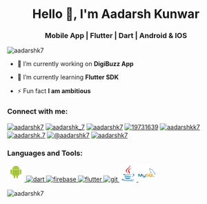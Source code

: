 <h1 align="center">Hello 👋, I'm Aadarsh Kunwar</h1>
<!-- <h3 align="center">Mobile app Developer | Flutter | Dart | Android & IOS</h3 -->
<h3 align="center">Mobile App | Flutter | Dart | Android & IOS</h3>
                                                                         
<!-- <img align="right" alt="coding" width="400" src="https://i.giphy.com/HscDLzkO8EOTmgkhQP.webp">-->
<!--  Main coding showing images in .webp  <img align="right" alt="coding" width="400" src="https://i.giphy.com/dxn6fRlTIShoeBr69N.webp"> -->
<!--       <img align="right" alt="coding" width="400" src="https://i.giphy.com/qEqiI3Oq7vBkoE236M.webp"> 
- 📫 How to reach me **aadarshkunwar8@gmail.com**
-->
<p align="left"> <img src="https://komarev.com/ghpvc/?username=aadarshk7&label=Profile%20views&color=0e75b6&style=flat" alt="aadarshk7" /> </p>

<!--<p align="left"> <a href="https://twitter.com/aadarshk_7" target="blank"><img src="https://img.shields.io/twitter/follow/aadarshk_7?logo=twitter&style=for-the-badge" alt="aadarshk_7" /></a> </p>-->

- 🔭 I’m currently working on **DigiBuzz App**

- 🌱 I’m currently learning **Flutter SDK**



- ⚡ Fun fact **I am ambitious**

<!--### Blogs posts
 BLOG-POST-LIST:START -->
 <!-- Nothing on Blog Section-->
<!-- BLOG-POST-LIST:END 
### Blogs posts- ->
<!-- BLOG-POST-LIST:START -->
<!-- BLOG-POST-LIST:END -->

<h3 align="left">Connect with me:</h3>
<p align="left">
<a href="https://dev.to/aadarshk7" target="blank"><img align="center" src="https://raw.githubusercontent.com/rahuldkjain/github-profile-readme-generator/master/src/images/icons/Social/devto.svg" alt="aadarshk7" height="30" width="40" /></a>
<a href="https://twitter.com/aadarshk_7" target="blank"><img align="center" src="https://raw.githubusercontent.com/rahuldkjain/github-profile-readme-generator/master/src/images/icons/Social/twitter.svg" alt="aadarshk_7" height="30" width="40" /></a>
<a href="https://linkedin.com/in/aadarshk7" target="blank"><img align="center" src="https://raw.githubusercontent.com/rahuldkjain/github-profile-readme-generator/master/src/images/icons/Social/linked-in-alt.svg" alt="aadarshk7" height="30" width="40" /></a>
<a href="https://stackoverflow.com/users/19731639" target="blank"><img align="center" src="https://raw.githubusercontent.com/rahuldkjain/github-profile-readme-generator/master/src/images/icons/Social/stack-overflow.svg" alt="19731639" height="30" width="40" /></a>
<a href="https://fb.com/aadarshkk7" target="blank"><img align="center" src="https://raw.githubusercontent.com/rahuldkjain/github-profile-readme-generator/master/src/images/icons/Social/facebook.svg" alt="aadarshkk7" height="30" width="40" /></a>
<a href="https://instagram.com/aadarshk.7" target="blank"><img align="center" src="https://raw.githubusercontent.com/rahuldkjain/github-profile-readme-generator/master/src/images/icons/Social/instagram.svg" alt="aadarshk.7" height="30" width="40" /></a>
<a href="https://hashnode.com/@aadarshk7" target="blank"><img align="center" src="https://raw.githubusercontent.com/rahuldkjain/github-profile-readme-generator/master/src/images/icons/Social/hashnode.svg" alt="@aadarshk7" height="30" width="40" /></a>
<a href="https://www.leetcode.com/aadarshk7" target="blank"><img align="center" src="https://raw.githubusercontent.com/rahuldkjain/github-profile-readme-generator/master/src/images/icons/Social/leet-code.svg" alt="aadarshk7" height="30" width="40" /></a>
</p>

<h3 align="left">Languages and Tools:</h3>
<p align="left"> <a href="https://developer.android.com" target="_blank" rel="noreferrer"> <img src="https://raw.githubusercontent.com/devicons/devicon/master/icons/android/android-original-wordmark.svg" alt="android" width="40" height="40"/> </a> <a href="https://dart.dev" target="_blank" rel="noreferrer"> <img src="https://www.vectorlogo.zone/logos/dartlang/dartlang-icon.svg" alt="dart" width="40" height="40"/> </a> <a href="https://firebase.google.com/" target="_blank" rel="noreferrer"> <img src="https://www.vectorlogo.zone/logos/firebase/firebase-icon.svg" alt="firebase" width="40" height="40"/> </a> <a href="https://flutter.dev" target="_blank" rel="noreferrer"> <img src="https://www.vectorlogo.zone/logos/flutterio/flutterio-icon.svg" alt="flutter" width="40" height="40"/> </a> <a href="https://git-scm.com/" target="_blank" rel="noreferrer"> <img src="https://www.vectorlogo.zone/logos/git-scm/git-scm-icon.svg" alt="git" width="40" height="40"/> </a> <a href="https://www.java.com" target="_blank" rel="noreferrer"> <img src="https://raw.githubusercontent.com/devicons/devicon/master/icons/java/java-original.svg" alt="java" width="40" height="40"/> </a> <a href="https://www.mysql.com/" target="_blank" rel="noreferrer"> <img src="https://raw.githubusercontent.com/devicons/devicon/master/icons/mysql/mysql-original-wordmark.svg" alt="mysql" width="40" height="40"/> </a> </p>

<p><img align="center" src="https://github-readme-stats.vercel.app/api/top-langs?username=aadarshk7&show_icons=true&locale=en&layout=compact" alt="aadarshk7" /></p>

